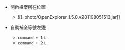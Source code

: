- 開啟檔案所在位置
	- ![[_photo/OpenExplorer_1.5.0.v201108051513.jar]]

- 自動補全等號左邊
	- `command + 1` `L`
	- `command + 2` `L`